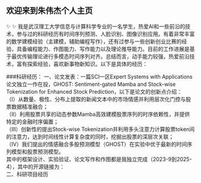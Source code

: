 ## 欢迎来到朱伟杰个人主页
✨ ✨ 我是武汉理工大学信息与计算科学专业的一名学生，热爱AI和一些前沿的技术，参与过的科研经历有时间序列预测、人脸识别、图像识别应用。有着非常丰富的数学建模经验（主建模，辅助编程写作），还有过参与一些创新创业比赛的经验，具备编程能力、作图能力、写作能力以及理论推导能力。目前的工作进展是基于最优传输理论进行多模态时间序列对齐。总结而言，动手能力较强，热爱前沿技术，富有探索经验，喜欢新事物新知识。以下是具体的经历：

###科研经历：
一、论文发表：一篇SCI一区Expert Systems with Applications论文独立一作在投，GHOST: Sentiment-gated Mamba and Stock-wise Tokenization for Enhanced Stock Prediction，以下是论文的创新点介绍：<br>
（I）从数量、极性、分布上提取的新闻文本中的市场情感并利用层次化门控与股票数据精准融合；<br>
（II）利用股票共享的动态参数Mamba高效建模股票序列的时序依赖性，并提供特定的金融时序偏置；<br>
（III）创新性的提出Stock-wise Tokenization并利用多头注意力计算股票token间的注意力，达到时间线性计算复杂度的同时，挖掘出股票的深层次关联；<br>
（IV）我们提出的情感融合多股预测模型（GHOST）在实验中优于最新的时间序列模型和股票预测模型。<br>
其中的框架设计、实验验证、论文写作和作图都是我独立完成（2023-9到2025-4），其中的开源链接为：<br>
二、科研项目经历
    

<!--
**WHUT-zwj/WHUT-zwj** is a ✨ _special_ ✨ repository because its `README.md` (this file) appears on your GitHub profile.

Here are some ideas to get you started:

- 🔭 I’m currently working on ...
- 🌱 I’m currently learning ...
- 👯 I’m looking to collaborate on ...
- 🤔 I’m looking for help with ...
- 💬 Ask me about ...
- 📫 How to reach me: ...
- 😄 Pronouns: ...
- ⚡ Fun fact: ...
-->
